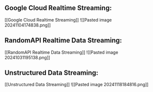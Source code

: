 ## Google Cloud Realtime Streaming:

[[Google Cloud Realtime Streaming]]
![[Pasted image 20241104174838.png]]

## RandomAPI Realtime Data Streaming:
[[RandomAPI Realtime Data Streaming]]
![[Pasted image 20241031195138.png]]
## Unstructured Data Streaming:
[[Unstructured Data Streaming]]
![[Pasted image 20241118184816.png]]
